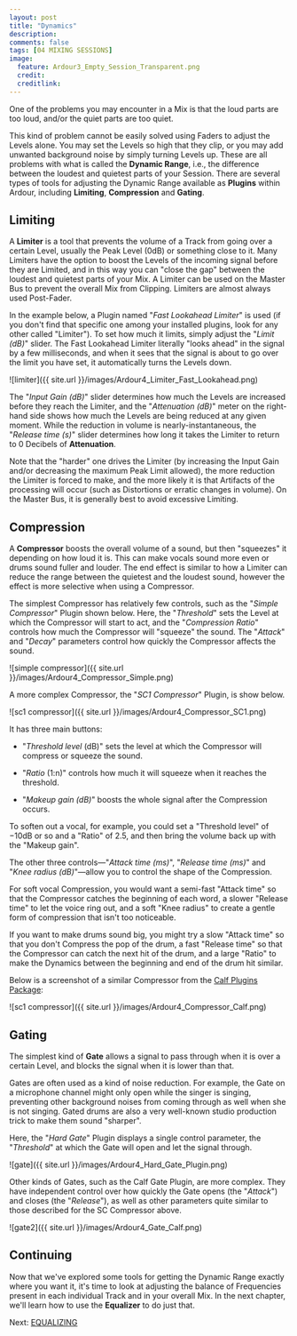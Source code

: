 ```yaml
---
layout: post
title: "Dynamics"
description:
comments: false 
tags: [04 MIXING SESSIONS]
image:
  feature: Ardour3_Empty_Session_Transparent.png
  credit:  
  creditlink:  
---
```


One of the problems you may encounter in a Mix is that the loud parts
are too loud, and/or the quiet parts are too quiet.

This kind of problem cannot be easily solved using Faders to adjust the Levels alone. You may
set the Levels so high that they clip, or you may add unwanted
background noise by simply turning Levels up. These are all problems
with what is called the **Dynamic Range**, i.e., the difference between
the loudest and quietest parts of your Session. There are several types
of tools for adjusting the Dynamic Range available as **Plugins**
within Ardour, including **Limiting**, **Compression** and **Gating**.

## Limiting

A **Limiter** is a tool that prevents the volume of a Track from going
over a certain Level, usually the Peak Level (0dB) or something close to
it. Many Limiters have the option to boost the Levels of the incoming
signal before they are Limited, and in this way you can "close the gap"
between the loudest and quietest parts of your Mix. A Limiter can be
used on the Master Bus to prevent the overall Mix from Clipping.
Limiters are almost always used Post-Fader.

In the example below, a Plugin named "*Fast Lookahead Limiter*" is used (if you don't find that specific one among your installed plugins, look for any other called "Limiter"). To
set how much it limits, simply adjust the
"*Limit (dB)*" slider. The Fast Lookahead Limiter literally "looks
ahead" in the signal by a few milliseconds, and when it sees that the
signal is about to go over the limit you have set, it automatically
turns the Levels down.

![limiter]({{ site.url }}/images/Ardour4_Limiter_Fast_Lookahead.png)

The "*Input Gain (dB)*" slider determines how much the Levels are
increased before they reach the Limiter, and the "*Attenuation (dB)*"
meter on the right-hand side shows how much the Levels are being reduced
at any given moment. While the reduction in volume is
nearly-instantaneous, the "*Release time (s)*" slider determines how
long it takes the Limiter to return to 0 Decibels of **Attenuation**.

Note that the "harder" one drives the Limiter (by increasing the Input
Gain and/or decreasing the maximum Peak Limit allowed), the more
reduction the Limiter is forced to make, and the more likely it is that
Artifacts of the processing will occur (such as Distortions or erratic
changes in volume). On the Master Bus, it is generally best to avoid
excessive Limiting.

## Compression

A **Compressor** boosts the overall volume of a sound, but then
"squeezes" it depending on how loud it is. This can make vocals sound
more even or drums sound fuller and louder. The end effect is similar to
how a Limiter can reduce the range between the quietest and the loudest
sound, however the effect is more selective when using a Compressor.

The simplest Compressor has relatively few controls, such as the
"*Simple Compressor*" Plugin shown below. Here, the "*Threshold*"
sets the Level at which the Compressor will start to act, and the
"*Compression Ratio*" controls how much the Compressor will "squeeze"
the sound. The "*Attack*" and "*Decay*" parameters control how quickly
the Compressor affects the sound.

![simple compressor]({{ site.url }}/images/Ardour4_Compressor_Simple.png)

A more complex Compressor, the "*SC1 Compressor*" Plugin, is show below.

![sc1 compressor]({{ site.url }}/images/Ardour4_Compressor_SC1.png)

It has three main buttons:

* "*Threshold level* (dB)" sets the level at which the Compressor will compress or squeeze the sound.

* "*Ratio* (1:n)" controls how much it will squeeze when it reaches the threshold.

* "*Makeup gain (dB)*" boosts the whole signal after the Compression occurs.

To soften out a vocal, for example, you could set a "Threshold level" of −10dB or so
and a "Ratio" of 2.5, and then bring the volume back up with the "Makeup
gain".

The other three controls—"*Attack time (ms)*", "*Release time (ms)*" and
"*Knee radius (dB)*"—allow you to control the shape of the Compression.

For soft vocal Compression, you would want a semi-fast "Attack time" so
that the Compressor catches the beginning of each word, a slower
"Release time" to let the voice ring out, and a soft "Knee radius" to
create a gentle form of compression that isn't too noticeable.

If you want to make drums sound big, you might try a slow "Attack time" so that
you don't Compress the pop of the drum, a fast "Release time" so that
the Compressor can catch the next hit of the drum, and a large "Ratio"
to make the Dynamics between the beginning and end of the drum hit
similar.

Below is a screenshot of a similar Compressor from the [Calf Plugins Package](http://calf.sourceforge.net/plugins.html):

![sc1 compressor]({{ site.url }}/images/Ardour4_Compressor_Calf.png)

## Gating

The simplest kind of **Gate** allows a signal to pass through when it is
over a certain Level, and blocks the signal when it is lower than that.

Gates are often used as a kind of noise reduction. For example, the Gate
on a microphone channel might only open while the singer is singing,
preventing other background noises from coming through as well when she
is not singing. Gated drums are also a very well-known studio production
trick to make them sound "sharper".

Here, the "*Hard Gate*" Plugin displays a single control
parameter, the "*Threshold*" at which the Gate will open and let the
signal through.

![gate]({{ site.url }}/images/Ardour4_Hard_Gate_Plugin.png)

Other kinds of Gates, such as the Calf Gate Plugin, are
more complex. They have independent control over how quickly the Gate
opens (the "*Attack*") and closes (the "*Release*"), as well as other
parameters quite similar to those described for the SC Compressor above.

![gate2]({{ site.url }}/images/Ardour4_Gate_Calf.png)

## Continuing

Now that we've explored some tools for getting the Dynamic Range exactly
where you want it, it's time to look at adjusting the balance of
Frequencies present in each individual Track and in your overall Mix. In
the next chapter, we'll learn how to use the **Equalizer** to do just
that.

Next: [EQUALIZING](../equalizing)
